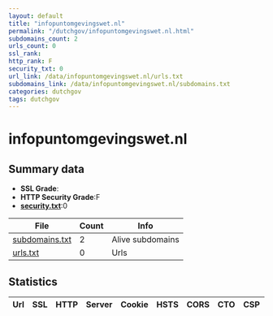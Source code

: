 ```yaml
---
layout: default
title: "infopuntomgevingswet.nl"
permalink: "/dutchgov/infopuntomgevingswet.nl.html"
subdomains_count: 2
urls_count: 0
ssl_rank: 
http_rank: F
security_txt: 0
url_link: /data/infopuntomgevingswet.nl/urls.txt
subdomains_link: /data/infopuntomgevingswet.nl/subdomains.txt
categories: dutchgov
tags: dutchgov
---
```



# infopuntomgevingswet.nl
## Summary data


 - **SSL Grade**:
 - **HTTP Security Grade**:F
 - **[security.txt](https://www.digitaleoverheid.nl/nieuws/standaard-security-txt-nu-verplicht-voor-overheid/)**:0


| File       | Count | Info |
|------------|-------|------|
|[subdomains.txt](/DutchGovScope/data/infopuntomgevingswet.nl/subdomains.txt)|2|Alive subdomains|
|[urls.txt](/DutchGovScope/data/infopuntomgevingswet.nl/urls.txt)|0|Urls|


## Statistics


| Url | SSL | HTTP | Server | Cookie | HSTS | CORS | CTO | CSP | XFO | XXP | RP |FP| Tech |Title |
|--------|-------|-------|------|------|------|------|------|------|------|------|------|------|------|------|


